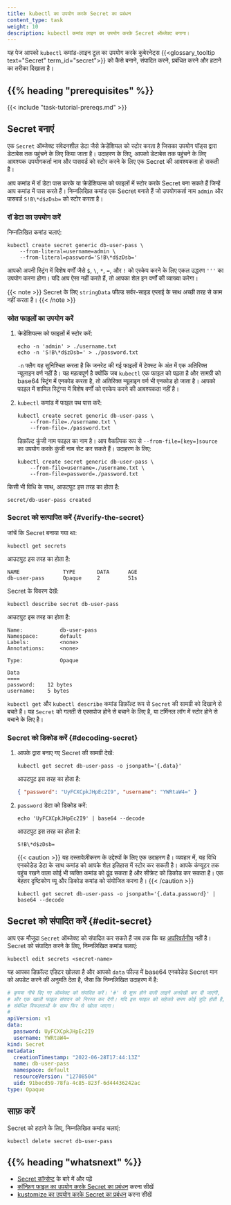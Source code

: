 ```yaml
---
title: kubectl का उपयोग करके Secret का प्रबंधन
content_type: task
weight: 10
description: kubectl कमांड लाइन का उपयोग करके Secret ऑब्जेक्ट बनाना।
---
```


<!-- overview -->

यह पेज आपको `kubectl` कमांड-लाइन टूल का उपयोग करके कुबेरनेट्स {{<glossary_tooltip text="Secret" term_id="secret">}} को कैसे बनाने, संपादित करने, प्रबंधित करने और हटाने का तरीका दिखाता है।

## {{% heading "prerequisites" %}}

{{< include "task-tutorial-prereqs.md" >}}

<!-- steps -->

## Secret बनाएं

एक `Secret` ऑब्जेक्ट संवेदनशील डेटा जैसे क्रेडेंशियल को स्टोर करता है जिसका उपयोग पॉड्स द्वारा डेटाबेस तक पहुंचने के लिए किया जाता है। उदाहरण के लिए, आपको डेटाबेस तक पहुंचने के लिए आवश्यक उपयोगकर्ता नाम और पासवर्ड को स्टोर करने के लिए एक Secret की आवश्यकता हो सकती है।

आप कमांड में रॉ डेटा पास करके या क्रेडेंशियल्स को फाइलों में स्टोर करके Secret बना सकते हैं जिन्हें आप कमांड में पास करते हैं। निम्नलिखित कमांड एक Secret बनाते हैं जो उपयोगकर्ता नाम `admin` और पासवर्ड `S!B\*d$zDsb=` को स्टोर करता है।

### रॉ डेटा का उपयोग करें

निम्नलिखित कमांड चलाएं:

```shell
kubectl create secret generic db-user-pass \
    --from-literal=username=admin \
    --from-literal=password='S!B\*d$zDsb='
```
आपको अपनी स्ट्रिंग में विशेष वर्णों जैसे `$`, `\`, `*`, `=`, और `!` को एस्केप करने के लिए एकल उद्धरण `'''` का उपयोग करना होगा। यदि आप ऐसा नहीं करते हैं, तो आपका शेल इन वर्णों की व्याख्या करेगा।

{{< note >}}
Secret के लिए `stringData` फील्ड सर्वर-साइड एप्लाई के साथ अच्छी तरह से काम नहीं करता है।
{{< /note >}}

### स्रोत फाइलों का उपयोग करें

1. क्रेडेंशियल्स को फाइलों में स्टोर करें:

   ```shell
   echo -n 'admin' > ./username.txt
   echo -n 'S!B\*d$zDsb=' > ./password.txt
   ```

   `-n` फ्लैग यह सुनिश्चित करता है कि जनरेट की गई फाइलों में टेक्स्ट के अंत में एक अतिरिक्त न्यूलाइन वर्ण नहीं है। यह महत्वपूर्ण है क्योंकि जब `kubectl` एक फाइल को पढ़ता है और सामग्री को base64 स्ट्रिंग में एनकोड करता है, तो अतिरिक्त न्यूलाइन वर्ण भी एनकोड हो जाता है। आपको फाइल में शामिल स्ट्रिंग्स में विशेष वर्णों को एस्केप करने की आवश्यकता नहीं है।

1. `kubectl` कमांड में फाइल पथ पास करें:

   ```shell
   kubectl create secret generic db-user-pass \
       --from-file=./username.txt \
       --from-file=./password.txt
   ```

   डिफ़ॉल्ट कुंजी नाम फाइल का नाम है। आप वैकल्पिक रूप से `--from-file=[key=]source` का उपयोग करके कुंजी नाम सेट कर सकते हैं। उदाहरण के लिए:

   ```shell
   kubectl create secret generic db-user-pass \
       --from-file=username=./username.txt \
       --from-file=password=./password.txt
   ```

किसी भी विधि के साथ, आउटपुट इस तरह का होता है:

```
secret/db-user-pass created
```

### Secret को सत्यापित करें {#verify-the-secret}

जांचें कि Secret बनाया गया था:

```shell
kubectl get secrets
```

आउटपुट इस तरह का होता है:

```
NAME              TYPE       DATA      AGE
db-user-pass      Opaque     2         51s
```

Secret के विवरण देखें:

```shell
kubectl describe secret db-user-pass
```

आउटपुट इस तरह का होता है:

```
Name:            db-user-pass
Namespace:       default
Labels:          <none>
Annotations:     <none>

Type:            Opaque

Data
====
password:    12 bytes
username:    5 bytes
```

`kubectl get` और `kubectl describe` कमांड डिफ़ॉल्ट रूप से `Secret` की सामग्री को दिखाने से बचते हैं। यह `Secret` को गलती से एक्सपोज होने से बचाने के लिए है, या टर्मिनल लॉग में स्टोर होने से बचाने के लिए है।

### Secret को डिकोड करें {#decoding-secret}

1. आपके द्वारा बनाए गए Secret की सामग्री देखें:

   ```shell
   kubectl get secret db-user-pass -o jsonpath='{.data}'
   ```

   आउटपुट इस तरह का होता है:

   ```json
   { "password": "UyFCXCpkJHpEc2I9", "username": "YWRtaW4=" }
   ```

1. `password` डेटा को डिकोड करें:

   ```shell
   echo 'UyFCXCpkJHpEc2I9' | base64 --decode
   ```

   आउटपुट इस तरह का होता है:

   ```
   S!B\*d$zDsb=
   ```

   {{< caution >}}
   यह दस्तावेज़ीकरण के उद्देश्यों के लिए एक उदाहरण है। व्यवहार में,
   यह विधि एनकोडेड डेटा के साथ कमांड को आपके शेल इतिहास में स्टोर कर सकती है। आपके कंप्यूटर तक पहुंच रखने वाला कोई भी व्यक्ति कमांड को ढूंढ सकता है और सीक्रेट को डिकोड कर सकता है। एक बेहतर दृष्टिकोण व्यू और डिकोड कमांड को संयोजित करना है।
   {{< /caution >}}

   ```shell
   kubectl get secret db-user-pass -o jsonpath='{.data.password}' | base64 --decode
   ```

## Secret को संपादित करें {#edit-secret}

आप एक मौजूदा `Secret` ऑब्जेक्ट को संपादित कर सकते हैं जब तक कि वह [अपरिवर्तनीय](/docs/concepts/configuration/secret/#secret-immutable) नहीं है। Secret को संपादित करने के लिए, निम्नलिखित कमांड चलाएं:

```shell
kubectl edit secrets <secret-name>
```

यह आपका डिफ़ॉल्ट एडिटर खोलता है और आपको `data` फील्ड में base64 एनकोडेड Secret मान को अपडेट करने की अनुमति देता है, जैसा कि निम्नलिखित उदाहरण में है:

```yaml
# कृपया नीचे दिए गए ऑब्जेक्ट को संपादित करें। '#' से शुरू होने वाली लाइनें अनदेखी कर दी जाएंगी,
# और एक खाली फाइल संपादन को निरस्त कर देगी। यदि इस फाइल को सहेजते समय कोई त्रुटि होती है, तो इसे
# संबंधित विफलताओं के साथ फिर से खोला जाएगा।
#
apiVersion: v1
data:
  password: UyFCXCpkJHpEc2I9
  username: YWRtaW4=
kind: Secret
metadata:
  creationTimestamp: "2022-06-28T17:44:13Z"
  name: db-user-pass
  namespace: default
  resourceVersion: "12708504"
  uid: 91becd59-78fa-4c85-823f-6d44436242ac
type: Opaque
```

## साफ़ करें

Secret को हटाने के लिए, निम्नलिखित कमांड चलाएं:

```shell
kubectl delete secret db-user-pass
```

## {{% heading "whatsnext" %}}

- [Secret कॉन्सेप्ट](/docs/concepts/configuration/secret/) के बारे में और पढ़ें
- [कॉन्फ़िग फाइल का उपयोग करके Secret का प्रबंधन](/docs/tasks/configmap-secret/managing-secret-using-config-file/) करना सीखें
- [kustomize का उपयोग करके Secret का प्रबंधन](/docs/tasks/configmap-secret/managing-secret-using-kustomize/) करना सीखें 
